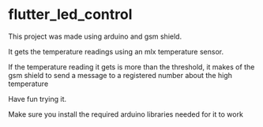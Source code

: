# flutter_led_control


This project was made using arduino and gsm shield.

It gets the temperature readings using an mlx temperature sensor.

If the temperature reading it gets is more than the threshold, it makes of the gsm shield to send a message to a registered number about the high temperature

Have fun trying it.

Make sure you install the required arduino libraries needed for it to work
